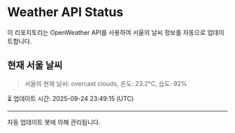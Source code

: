 
# Weather API Status

이 리포지토리는 OpenWeather API를 사용하여 서울의 날씨 정보를 자동으로 업데이트합니다.

## 현재 서울 날씨
> 서울의 현재 날씨: overcast clouds, 온도: 23.2°C, 습도: 92%

⏳ 업데이트 시간: 2025-09-24 23:49:15 (UTC)

---
자동 업데이트 봇에 의해 관리됩니다.
